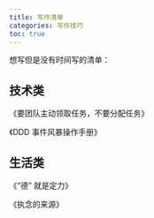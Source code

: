 ```yaml
---
title: 写作清单
categories: 写作技巧
toc: true
---
```




想写但是没有时间写的清单：



## 技术类

《要团队主动领取任务，不要分配任务》

《DDD 事件风暴操作手册》



## 生活类

《“德” 就是定力》

《执念的来源》

